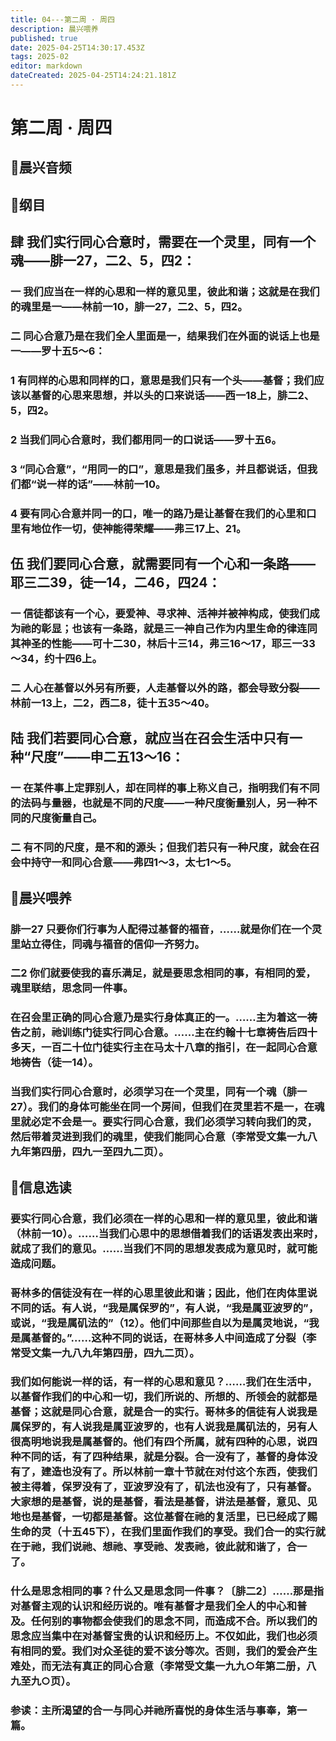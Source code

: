 ```yaml
---
title: 04---第二周 · 周四
description: 晨兴喂养
published: true
date: 2025-04-25T14:30:17.453Z
tags: 2025-02
editor: markdown
dateCreated: 2025-04-25T14:24:21.181Z
---
```


# 第二周 · 周四
## 🎵晨兴音频

## 📖纲目

## 肆   我们实行同心合意时，需要在一个灵里，同有一个魂——腓一27，二2、5，四2：

### 一   我们应当在一样的心思和一样的意见里，彼此和谐；这就是在我们的魂里是一——林前一10，腓一27，二2、5，四2。

### 二   同心合意乃是在我们全人里面是一，结果我们在外面的说话上也是一——罗十五5～6：

### 1   有同样的心思和同样的口，意思是我们只有一个头——基督；我们应该以基督的心思来思想，并以头的口来说话——西一18上，腓二2、5，四2。

### 2   当我们同心合意时，我们都用同一的口说话——罗十五6。

### 3   “同心合意”，“用同一的口”，意思是我们虽多，并且都说话，但我们都“说一样的话”——林前一10。

### 4   要有同心合意并同一的口，唯一的路乃是让基督在我们的心里和口里有地位作一切，使神能得荣耀——弗三17上、21。

## 伍   我们要同心合意，就需要同有一个心和一条路——耶三二39，徒一14，二46，四24：

### 一   信徒都该有一个心，要爱神、寻求神、活神并被神构成，使我们成为祂的彰显；也该有一条路，就是三一神自己作为内里生命的律连同其神圣的性能——可十二30，林后十三14，弗三16～17，耶三一33～34，约十四6上。

### 二   人心在基督以外另有所要，人走基督以外的路，都会导致分裂——林前一13上，二2，西二8，徒十五35～40。

## 陆   我们若要同心合意，就应当在召会生活中只有一种“尺度”——申二五13～16：

### 一   在某件事上定罪别人，却在同样的事上称义自己，指明我们有不同的法码与量器，也就是不同的尺度——一种尺度衡量别人，另一种不同的尺度衡量自己。

### 二   有不同的尺度，是不和的源头；但我们若只有一种尺度，就会在召会中持守一和同心合意——弗四1～3，太七1～5。

## 📖晨兴喂养

### 腓一27    只要你们行事为人配得过基督的福音，……就是你们在一个灵里站立得住，同魂与福音的信仰一齐努力。

### 二2    你们就要使我的喜乐满足，就是要思念相同的事，有相同的爱，魂里联结，思念同一件事。

### 在召会里正确的同心合意乃是实行身体真正的一。……主为着这一祷告之前，祂训练门徒实行同心合意。……主在约翰十七章祷告后四十多天，一百二十位门徒实行主在马太十八章的指引，在一起同心合意地祷告（徒一14）。

### 当我们实行同心合意时，必须学习在一个灵里，同有一个魂（腓一27）。我们的身体可能坐在同一个房间，但我们在灵里若不是一，在魂里就必定不会是一。要实行同心合意，我们必须学习转向我们的灵，然后带着灵进到我们的魂里，使我们能同心合意（李常受文集一九八九年第四册，四九一至四九二页）。

## 📖信息选读

### 要实行同心合意，我们必须在一样的心思和一样的意见里，彼此和谐（林前一10）。……当我们心思中的思想借着我们的话语发表出来时，就成了我们的意见。……当我们不同的思想发表成为意见时，就可能造成问题。

### 哥林多的信徒没有在一样的心思里彼此和谐；因此，他们在肉体里说不同的话。有人说，“我是属保罗的”，有人说，“我是属亚波罗的”，或说，“我是属矶法的”（12）。他们中间那些自以为是属灵地说，“我是属基督的。”……这种不同的说话，在哥林多人中间造成了分裂（李常受文集一九八九年第四册，四九二页）。

### 我们如何能说一样的话，有一样的心思和意见？……我们在生活中，以基督作我们的中心和一切，我们所说的、所想的、所领会的就都是基督；这就是同心合意，就是合一的实行。哥林多的信徒有人说我是属保罗的，有人说我是属亚波罗的，也有人说我是属矶法的，另有人很高明地说我是属基督的。他们有四个所属，就有四种的心思，说四种不同的话，有了四种结果，就是分裂。合一没有了，基督的身体没有了，建造也没有了。所以林前一章十节就在对付这个东西，使我们被主得着，保罗没有了，亚波罗没有了，矶法也没有了，只有基督。大家想的是基督，说的是基督，看法是基督，讲法是基督，意见、见地也是基督，一切都是基督。这位基督在祂的复活里，已已经成了赐生命的灵（十五45下），在我们里面作我们的享受。我们合一的实行就在于祂，我们说祂、想祂、享受祂、发表祂，彼此就和谐了，合一了。

### 什么是思念相同的事？什么又是思念同一件事？〔腓二2〕……那是指对基督主观的认识和经历说的。唯有基督才是我们全人的中心和普及。任何别的事物都会使我们的思念不同，而造成不合。所以我们的思念应当集中在对基督宝贵的认识和经历上。不仅如此，我们也必须有相同的爱。我们对众圣徒的爱不该分等次。否则，我们的爱会产生难处，而无法有真正的同心合意（李常受文集一九九○年第二册，八九至九○页）。

### 参读：主所渴望的合一与同心并祂所喜悦的身体生活与事奉，第一篇。
